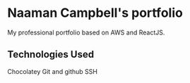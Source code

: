 # Naaman Campbell's portfolio

My professional portfolio based on AWS and ReactJS.

## Technologies Used

Chocolatey
Git and github
SSH
